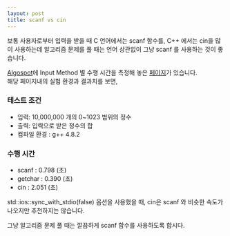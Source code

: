 ```yaml
---
layout: post
title: scanf vs cin
---
```


보통 사용자로부터 입력을 받을 때 C 언어에서는 scanf 함수를, C++ 에서는 cin을 많이 사용하는데
알고리즘 문제를 풀 때는 언어 상관없이 그냥 scanf 를 사용하는 것이 좋습니다.


[Algospot](https://algospot.com/)에 Input Method 별 수행 시간을 
측정해 놓은 [페이지](https://algospot.com/forum/read/2496/)가 있습니다. 
<br>
해당 페이지내의 실험 환경과 결과치를 보면, 

### 테스트 조건

* 입력: 10,000,000 개의 0~1023 범위의 정수
* 출력: 입력으로 받은 정수의 합
* 컴파일 환경 : g++ 4.8.2

### 수행 시간

* scanf : 0.798 (초)
* getchar : 0.390 (초)
* cin : 2.051 (초)

std::ios::sync_with_stdio(false) 옵션을 사용했을 때, 
cin은 scanf 와 비슷한 속도가 나오지만
추천하지는 않습니다. 

그냥 알고리즘 문제 풀 때는 깔끔하게 scanf 함수를 사용하도록 합시다.